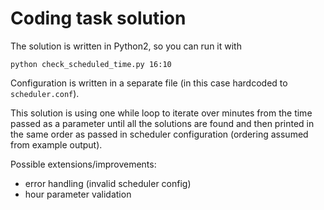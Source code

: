 
# Coding task solution

The solution is written in Python2, so you can run it with

    python check_scheduled_time.py 16:10

Configuration is written in a separate file (in this case 
hardcoded to `scheduler.conf`).

This solution is using one while loop to iterate over minutes
from the time passed as a parameter until all the solutions are
found and then printed in the same order as passed in scheduler
configuration (ordering assumed from example output).

Possible extensions/improvements:
 - error handling (invalid scheduler config)
 - hour parameter validation
